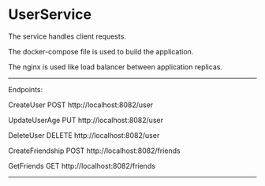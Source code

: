 # UserService

The service handles client requests.

The docker-compose file is used to build the application.

The nginx is used like load balancer between application replicas.
___
Endpoints:

CreateUser
  POST http://localhost:8082/user
  
UpdateUserAge
  PUT http://localhost:8082/user
  
DeleteUser
  DELETE http://localhost:8082/user
  
CreateFriendship
  POST http://localhost:8082/friends
  
GetFriends
  GET http://localhost:8082/friends
___
